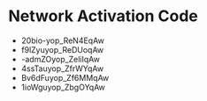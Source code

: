 # Network Activation Code
* 20bio-yop_ReN4EqAw
* f9lZyuyop_ReDUoqAw
* -admZOyop_ZeliIqAw
* 4ssTauyop_ZfrWYqAw
* Bv6dFuyop_Zf6MMqAw
* 1ioWguyop_ZbgOYqAw